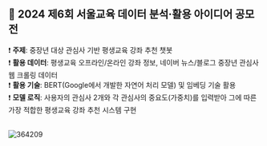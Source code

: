 ## 📖 2024 제6회 서울교육 데이터 분석·활용 아이디어 공모전
❗ <b>주제</b>: 중장년 대상 관심사 기반 평생교육 강좌 추천 챗봇<br/>
❗ <b>활용 데이터</b>: 평생교육 오프라인/온라인 강좌 정보, 네이버 뉴스/블로그 중장년 관심사 웹 크롤링 데이터<br/>
❗ <b>활용 기술</b>: BERT(Google에서 개발한 자연어 처리 모델) 및 임베딩 기술 활용<br/>
❗ <b>모델 로직</b>: 사용자의 관심사 2개와 각 관심사의 중요도(가중치)를 입력받아 그에 따른 가장 적합한 평생교육 강좌 추천 시스템 구현<br/><br/>

![364209](https://github.com/user-attachments/assets/85b49cf1-b3e9-4212-bf34-6badda454c11)

